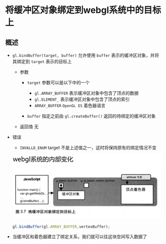 # 将缓冲区对象绑定到webgl系统中的目标上

## 概述

+ `gl.bindBuffer(target, buffer)` 允许使用 `buffer` 表示的缓冲区对象，并将其绑定到 `target` 表示的目标上

  + 参数

    + `target` 参数可以是以下中的一个

      + `gl.ARRAY_BUFFER` 表示缓冲区对象中包含了顶点的数据
      + `gl.ELEMENT_` 表示缓冲区对象中包含了顶点的索引
      + `ARRAY_BUFFER` `OpenGL ES` 着色器语言

    + `buffer` 指定之前由 `gl.createBuffer()` 返回的待绑定的缓冲区对象

  + 返回值 无

+ 错误

  + `INVALLD_ENUM` target 不是上述值之一，这时将保持原有的绑定情况不变

  ![alt text](images/将缓冲区对象绑定到webgl系统中的目标上.png)

  ```js
  gl.bindBuffer(gl.ARRAY_BUFFER,vertexBuffer);
  ```

+ 当缓冲区和着色器建立了绑定关系，我们就可以往这块空间写入数据了
